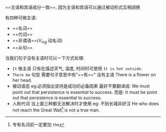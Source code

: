 ==主语和宾语成分一致==, 因为主语和宾语可以通过被动形式互相调换

有四种可做主语:
- ==名词==
- ==代词==
- ==非谓语==($V_{ing}$ 动名词)
- ==从句==

当我们句子没有主语时可以一下方式处理:
- `It` 做主语
	只有在描述天气, 温度, 时间时可使用
	`It is hot outside.`
- `There be` 句型
	需要句子意思中有"==有=="
	没有主语
	There is a flower on her head.
- 被动语态
	eg:必须指出坚持是成功的必备因素
		最好不要翻译成:
		We must point out that persistence is essential to success.
		而是:
		It must be point out that persistence is essential to success.
- 人称代词
	当上面三种都无法解决时才使用
	eg: 不到长城非好汉
		He who does not reach the Great Wall[^1] is not a true man.


[^1]: 专有名词前一定要加 `the`